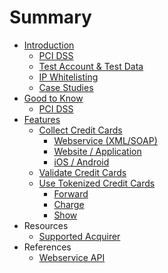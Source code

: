 # Summary

* [Introduction](README.md)
   * [PCI DSS](pci_dss.md)
   * [Test Account & Test Data](live_mode-test.md)
   * [IP Whitelisting](ip_whitelisting.md)
   * [Case Studies](sample_business_cases.md)
* [Good to Know](general_information.md)
   * [PCI DSS](understand_pci_dss.md)
* [Features](featuresmd.md)
   * [Collect Credit Cards](collect_payment_data.md)
       * [Webservice (XML/SOAP)](webservice.md)
       * [Website / Application](website-application.md)
       * [iOS / Android](mobile-app.md)
   * [Validate Credit Cards](validate.md)
   * [Use Tokenized Credit Cards](utilize.md)
       * [Forward](forward.md)
       * [Charge](charge.md)
       * [Show](show.md)
* Resources
   * [Supported Acquirer](supported_acquirer.md)
* References
   * [Webservice API](webservice_api.md)


